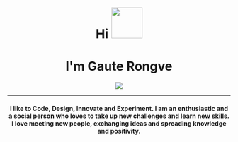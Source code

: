 
<h1 align="center">Hi <img src="https://media.giphy.com/media/hvRJCLFzcasrR4ia7z/giphy.gif" width="70"></h1>
<p align="center">
  <h1 align="center">I'm Gaute Rongve</h1>
<p align="center">
  <a href="https://github.com/DenverCoder1/readme-typing-svg"><img src="https://readme-typing-svg.herokuapp.com?lines=Full+Stack+Developer;Software+Engineer;React%20|%20Svelte%20|%20Tailwind%20Enthusiast;Always%20learning%20new%20things&center=true&width=500&height=50"></a>
</p>
<hr/>
<h4 align="center">I like to Code, Design, Innovate and Experiment. I am an enthusiastic and a social person who loves to take up new challenges and learn new skills. I love meeting new people, exchanging ideas and spreading knowledge and positivity.</h4>

